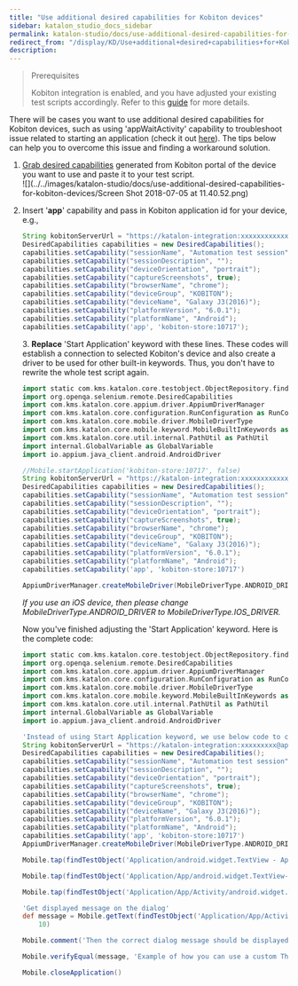```yaml
---
title: "Use additional desired capabilities for Kobiton devices" 
sidebar: katalon_studio_docs_sidebar
permalink: katalon-studio/docs/use-additional-desired-capabilities-for-kobiton-devices.html 
redirect_from: "/display/KD/Use+additional+desired+capabilities+for+Kobiton+devices" 
description: 
---
```

> Prerequisites
> 
> Kobiton integration is enabled, and you have adjusted your existing test scripts accordingly. Refer to this [guide](https://docs.katalon.com/display/KD/Mobile+Testing+with+Kobiton+Devices) for more details.

  
There will be cases you want to use additional desired capabilities for Kobiton devices, such as using 'appWaitActivity' capability to troubleshoot issue related to starting an application (check it out [here](https://docs.katalon.com/display/KD/Troubleshooting+automated+mobile+testing)). The tips below can help you to overcome this issue and finding a workaround solution. 

1.  [Grab desired capabilities](https://docs.kobiton.com/automation-testing/automation-testing-with-kobiton/) generated from Kobiton portal of the device you want to use and paste it to your test script.  
    ![](../../images/katalon-studio/docs/use-additional-desired-capabilities-for-kobiton-devices/Screen Shot 2018-07-05 at 11.40.52.png)  
      
    
2.  Insert '**app**' capability and pass in Kobiton application id for your device, e.g.,
    
    ```groovy
    String kobitonServerUrl = "https://katalon-integration:xxxxxxxxxxxxxxxxxxx@api.kobiton.com/wd/hub";
    DesiredCapabilities capabilities = new DesiredCapabilities();
    capabilities.setCapability("sessionName", "Automation test session");
    capabilities.setCapability("sessionDescription", ""); 
    capabilities.setCapability("deviceOrientation", "portrait");  
    capabilities.setCapability("captureScreenshots", true); 
    capabilities.setCapability("browserName", "chrome"); 
    capabilities.setCapability("deviceGroup", "KOBITON"); 
    capabilities.setCapability("deviceName", "Galaxy J3(2016)");
    capabilities.setCapability("platformVersion", "6.0.1");
    capabilities.setCapability("platformName", "Android"); 
    capabilities.setCapability('app', 'kobiton-store:10717');
    ```
    
    3\. **Replace** 'Start Application' keyword with these lines. These codes will establish a connection to selected Kobiton's device and also create a driver to be used for other built-in keywords. Thus, you don't have to rewrite the whole test script again.
    
    ```groovy
    import static com.kms.katalon.core.testobject.ObjectRepository.findTestObject
    import org.openqa.selenium.remote.DesiredCapabilities
    import com.kms.katalon.core.appium.driver.AppiumDriverManager
    import com.kms.katalon.core.configuration.RunConfiguration as RunConfiguration
    import com.kms.katalon.core.mobile.driver.MobileDriverType
    import com.kms.katalon.core.mobile.keyword.MobileBuiltInKeywords as Mobile
    import com.kms.katalon.core.util.internal.PathUtil as PathUtil
    import internal.GlobalVariable as GlobalVariable
    import io.appium.java_client.android.AndroidDriver
    
    //Mobile.startApplication('kobiton-store:10717', false)
    String kobitonServerUrl = "https://katalon-integration:xxxxxxxxxxxxxxx@api.kobiton.com/wd/hub";
    DesiredCapabilities capabilities = new DesiredCapabilities();
    capabilities.setCapability("sessionName", "Automation test session");
    capabilities.setCapability("sessionDescription", ""); 
    capabilities.setCapability("deviceOrientation", "portrait");  
    capabilities.setCapability("captureScreenshots", true); 
    capabilities.setCapability("browserName", "chrome"); 
    capabilities.setCapability("deviceGroup", "KOBITON"); 
    capabilities.setCapability("deviceName", "Galaxy J3(2016)");
    capabilities.setCapability("platformVersion", "6.0.1");
    capabilities.setCapability("platformName", "Android"); 
    capabilities.setCapability('app', 'kobiton-store:10717')
    
    AppiumDriverManager.createMobileDriver(MobileDriverType.ANDROID_DRIVER, capabilities, new URL(kobitonServerUrl))
    ```
    
    _If you use an iOS device, then please change MobileDriverType.ANDROID\_DRIVER to MobileDriverType.IOS\_DRIVER._  
      
    Now you've finished adjusting the 'Start Application' keyword. Here is the complete code:
    
    ```groovy
    import static com.kms.katalon.core.testobject.ObjectRepository.findTestObject
    import org.openqa.selenium.remote.DesiredCapabilities
    import com.kms.katalon.core.appium.driver.AppiumDriverManager
    import com.kms.katalon.core.configuration.RunConfiguration as RunConfiguration
    import com.kms.katalon.core.mobile.driver.MobileDriverType
    import com.kms.katalon.core.mobile.keyword.MobileBuiltInKeywords as Mobile
    import com.kms.katalon.core.util.internal.PathUtil as PathUtil
    import internal.GlobalVariable as GlobalVariable
    import io.appium.java_client.android.AndroidDriver
    
    'Instead of using Start Application keyword, we use below code to create a similar driver so that other Mobile built-in keywords can re-use this driver.'
    String kobitonServerUrl = "https://katalon-integration:xxxxxxxxx@api.kobiton.com/wd/hub";
    DesiredCapabilities capabilities = new DesiredCapabilities();
    capabilities.setCapability("sessionName", "Automation test session");
    capabilities.setCapability("sessionDescription", ""); 
    capabilities.setCapability("deviceOrientation", "portrait");  
    capabilities.setCapability("captureScreenshots", true); 
    capabilities.setCapability("browserName", "chrome"); 
    capabilities.setCapability("deviceGroup", "KOBITON"); 
    capabilities.setCapability("deviceName", "Galaxy J3(2016)");
    capabilities.setCapability("platformVersion", "6.0.1");
    capabilities.setCapability("platformName", "Android"); 
    capabilities.setCapability('app', 'kobiton-store:10717')
    AppiumDriverManager.createMobileDriver(MobileDriverType.ANDROID_DRIVER, capabilities, new URL(kobitonServerUrl))
    
    Mobile.tap(findTestObject('Application/android.widget.TextView - App'), 10)
    
    Mobile.tap(findTestObject('Application/App/android.widget.TextView-Activity'), 10)
    
    Mobile.tap(findTestObject('Application/App/Activity/android.widget.TextView-Custom Dialog'), 10)
    
    'Get displayed message on the dialog'
    def message = Mobile.getText(findTestObject('Application/App/Activity/Custom Dialog/android.widget.TextViewCustomDialog'), 
        10)
    
    Mobile.comment('Then the correct dialog message should be displayed')
    
    Mobile.verifyEqual(message, 'Example of how you can use a custom Theme.Dialog theme to make an activity that looks like a customized dialog, here with an ugly frame.')
    
    Mobile.closeApplication()
    ```